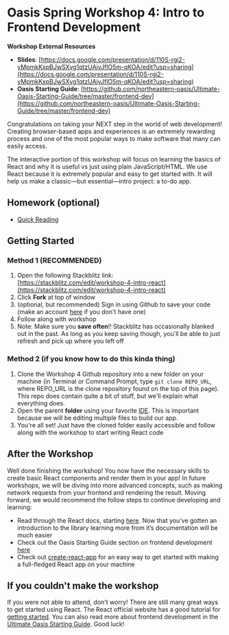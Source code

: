 # Oasis Spring Workshop 4: Intro to Frontend Development

**Workshop External Resources**

  *  **Slides**: [https://docs.google.com/presentation/d/110S-rgi2-yMpmkKxpBJwSXvg1qtzUAjvJflO5m-qKOA/edit?usp=sharing](https://docs.google.com/presentation/d/110S-rgi2-yMpmkKxpBJwSXvg1qtzUAjvJflO5m-qKOA/edit?usp=sharing)
  * **Oasis Starting Guide**: [https://github.com/northeastern-oasis/Ultimate-Oasis-Starting-Guide/tree/master/frontend-dev](https://github.com/northeastern-oasis/Ultimate-Oasis-Starting-Guide/tree/master/frontend-dev)

Congratulations on taking your NEXT step in the world of web development! Creating browser-based apps and experiences is an extremely rewarding process and one of the most popular ways to make software that many can easily access.

The interactive portion of this workshop will focus on learning the basics of React and why it is useful vs just using plain JavaScript/HTML. We use React because it is extremely popular and easy to get started with. It will help us make a classic—but essential—intro project: a to-do app.

## Homework (optional)

- [Quick Reading](https://www.pluralsight.com/blog/film-games/whats-difference-front-end-back-end)

## Getting Started

### Method 1 (RECOMMENDED)

1. Open the following Stackblitz link: [https://stackblitz.com/edit/workshop-4-intro-react](https://stackblitz.com/edit/workshop-4-intro-react)
2. Click **Fork** at top of window
3. (optional, but recommended) Sign in using Github to save your code (make an account [here](https://github.com/join) if you don't have one)
4. Follow along with workshop
5. Note: Make sure you **save often**!! Stackblitz has occasionally blanked out in the past. As long as you keep saving though, you'll be able to just refresh and pick up where you left off

### Method 2 (if you know how to do this kinda thing)

1. Clone the Workshop 4 Github repository into a new folder on your machine (in Terminal or Command Prompt, type `git clone REPO_URL`, where REPO_URL is the clone repository found on the top of this page). This repo does contain quite a bit of stuff, but we'll explain what everything does.
2. Open the parent **folder** using your favorite [IDE](https://github.com/northeastern-oasis/Ultimate-Oasis-Starting-Guide/tree/master/IDEs). This is important because we will be editing multiple files to build our app.
3. You're all set! Just have the cloned folder easily accessible and follow along with the workshop to start writing React code


## After the Workshop

Well done finishing the workshop! You now have the necessary skills to create basic React components and render them in your app! In future workshops, we will be diving into more advanced concepts, such as making network requests from your frontend and rendering the result. Moving forward, we would recommend the follow steps to continue developing and learning:

  *   Read through the React docs, starting [here](https://reactjs.org/docs/hello-world.html). Now that you’ve gotten an introduction to the library learning more from it’s documentation will be much easier
  *   Check out the Oasis Starting Guide section on frontend development [here](https://github.com/northeastern-oasis/Ultimate-Oasis-Starting-Guide/tree/master/frontend-dev)
  *   Check out [create-react-app](https://create-react-app.dev/docs/getting-started/) for an easy way to get started with making a full-fledged React app on your machine

## If you couldn't make the workshop

If you were not able to attend, don't worry! There are still many great ways to get started using React. The React official website has a good tutorial for [getting started](https://reactjs.org/). You can also read more about frontend development in the [Ultimate Oasis Starting Guide](https://github.com/northeastern-oasis/Ultimate-Oasis-Starting-Guide/tree/master/frontend-dev). Good luck!
